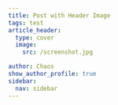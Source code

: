 ```yaml
---
title: Post with Header Image
tags: test
article_header:
  type: cover
  image:
    src: /screenshot.jpg

author: Chaos
show_author_profile: true
sidebar:
  nav: sidebar
---
```



<!--more-->

